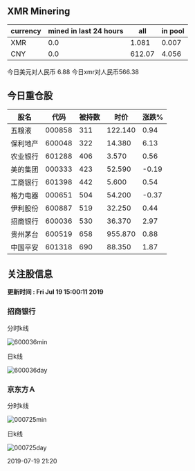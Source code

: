 ## XMR Minering

|currency|mined in last 24 hours|all|in pool|
|---|---|---|---|
|XMR|0.0|1.081|0.007|
|CNY|0.0|612.07|4.056|

今日美元对人民币 6.88	今日xmr对人民币566.38


## 今日重仓股 

|股名|代码|被持数|时价|涨跌%|
|---|---|---|---|---|
|五粮液|000858|311|122.140|0.94|
|保利地产|600048|322|14.380|6.13|
|农业银行|601288|406|3.570|0.56|
|美的集团|000333|423|52.590|-0.19|
|工商银行|601398|442|5.600|0.54|
|格力电器|000651|504|54.200|-0.37|
|伊利股份|600887|519|32.250|0.44|
|招商银行|600036|530|36.370|2.97|
|贵州茅台|600519|658|955.870|0.88|
|中国平安|601318|690|88.350|1.87|

## 关注股信息
**更新时间 : Fri Jul 19 15:00:11 2019**
### 招商银行 
分时k线

![600036min](http://image.sinajs.cn/newchart/min/n/sh600036.gif)

日k线

![600036day](http://image.sinajs.cn/newchart/daily/n/sh600036.gif)

### 京东方Ａ 
分时k线

![000725min](http://image.sinajs.cn/newchart/min/n/sz000725.gif)

日k线

![000725day](http://image.sinajs.cn/newchart/daily/n/sz000725.gif)

2019-07-19 21:20